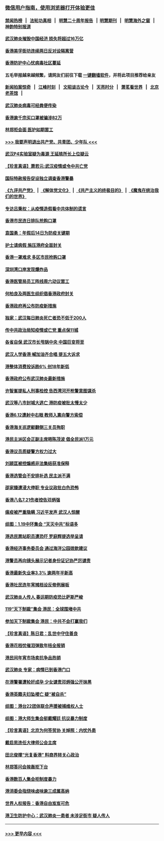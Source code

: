 ### [微信用户指南，使用浏览器打开体验更佳](https://github.com/gfw-breaker/banned-news1/blob/master/indexes/wechat-guide.md?t=0)
#### [禁闻热榜](热点新闻.md?t=0)  &nbsp;&nbsp;|&nbsp;&nbsp; [法轮功真相](https://github.com/gfw-breaker/truth/blob/master/README.md?t=0) &nbsp;&nbsp;|&nbsp;&nbsp; [明慧二十周年报告](https://github.com/gfw-breaker/mh-reports/blob/master/README.md?t=0) &nbsp;&nbsp;|&nbsp;&nbsp;[明慧期刊](https://github.com/gfw-breaker/mh-qikan) &nbsp;&nbsp;|&nbsp;&nbsp; [明慧海外之窗](https://github.com/gfw-breaker/mh-news/blob/master/README.md?t=0) &nbsp;&nbsp;|&nbsp;&nbsp; [神韵特别报道](https://github.com/gfw-breaker/mh-news/blob/master/shenyun.md?t=0)
#### [武汉肺炎摧毁中国经济 损失将超过16万亿](../pages/nsc415/n11839723.md?t=02040211) 
#### [香港美孚街坊连续两日反对设隔离营](../pages/nsc415/n11839962.md?t=02040211) 
#### [香港防护中心忧病毒社区蔓延](../pages/nsc415/n11839933.md?t=02040211) 
#### 五毛举报越来越频繁，请网友们前往下载 [一键翻墙软件](https://github.com/gfw-breaker/ssr-accounts)，并将此项目推荐给亲友
#### [新闻拍案惊奇](https://github.com/gfw-breaker/banned-news1/blob/master/pages/link4.md) &nbsp;&nbsp;|&nbsp;&nbsp; [江峰时刻](https://github.com/gfw-breaker/banned-news1/blob/master/pages/link4.md) &nbsp;&nbsp;|&nbsp;&nbsp; [文昭谈古论今](https://github.com/gfw-breaker/banned-news1/blob/master/pages/link4.md) &nbsp;&nbsp;|&nbsp;&nbsp; [天亮时分](https://github.com/gfw-breaker/banned-news1/blob/master/pages/link4.md) &nbsp;&nbsp;|&nbsp;&nbsp; [萧茗看世界](https://github.com/gfw-breaker/banned-news1/blob/master/pages/link4.md) &nbsp;&nbsp;|&nbsp;&nbsp; [北京老茶馆](https://github.com/gfw-breaker/banned-news1/blob/master/pages/link4.md) &nbsp;&nbsp;|&nbsp;&nbsp; 
#### [武汉肺炎病毒可经粪便传染](../pages/nsc415/n11839939.md?t=02040211) 
#### [香港逾千宗买口罩被骗涉82万](../pages/nsc415/n11839914.md?t=02040211) 
#### [林郑拒会面 医护如期罢工](../pages/nsc415/n11839892.md?t=02040211) 
#### [>>> 我要声明退出共产党、共青团、少年队 <<<](https://github.com/begood0513/goodnews/blob/master/quit/letter.md) 
#### [武汉P4实验室疑为毒源 王延轶所长上位疑云](../pages/nsc415/n11835543.md?t=02040211) 
#### [【珍言真语】萧若元:武汉疫情或令中共亡党](../pages/nsc415/n11829394.md?t=02040211) 
#### [国际特赦报告促设独立调查香港警暴](../pages/nsc415/n11833845.md?t=02040211) 
#### [《九评共产党》](https://github.com/begood0513/9ping.md/blob/master/README.md) &nbsp;|&nbsp; [《解体党文化》](../../../../jtdwh.md/blob/master/README.md)  &nbsp;|&nbsp; [《共产主义的终极目的》](../../../../gczydzjmd.md/blob/master/README.md) &nbsp;|&nbsp; [《魔鬼在统治我们的世界》](../../../../mgztzwmdsj.md/blob/master/README.md) 
#### [专访吕秉权：从疫情造假看中共体制的谎言](../pages/nsc415/n11833813.md?t=02040211) 
#### [香港市民连日排队抢购口罩](../pages/nsc415/n11833794.md?t=02040211) 
#### [袁国勇：年假后14日为防疫关键期](../pages/nsc415/n11831088.md?t=02040211) 
#### [护士请病假 施压港府全面封关](../pages/nsc415/n11831030.md?t=02040211) 
#### [香港一罩难求 多区市民抢购口罩](../pages/nsc415/n11831002.md?t=02040211) 
#### [深圳湾口岸发现爆炸品](../pages/nsc415/n11828802.md?t=02040211) 
#### [香港医管局员工阵线周六动议罢工](../pages/nsc415/n11828762.md?t=02040211) 
#### [何柏良及两医生组织倡香港政府封关](../pages/nsc415/n11828749.md?t=02040211) 
#### [香港政府再公布防疫新措施](../pages/nsc415/n11828716.md?t=02040211) 
#### [独家：武汉每日肺炎死亡者恐不低于200人](../pages/nsc415/n11828240.md?t=02040211) 
#### [传中共政治局知疫情或亡党 重点保11城](../pages/nsc415/n11828145.md?t=02040211) 
#### [各省自保 武汉市长甩锅中央 中国巨变将至](../pages/nsc415/n11828021.md?t=02040211) 
#### [武汉人学香港 喊加油齐合唱 提五大诉求](../pages/nsc415/n11827046.md?t=02040211) 
#### [港整体消费投诉跌6% 创18年新低](../pages/nsc415/n11817280.md?t=02040211) 
#### [香港政府公布武汉肺炎最新措施](../pages/nsc415/n11817152.md?t=02040211) 
#### [许智峯提私人刑事检控 告西湾河开枪警意图谋杀](../pages/nsc415/n11817132.md?t=02040211) 
#### [武汉等八市封城大逃亡 港防疫被批太慢太少](../pages/nsc415/n11817058.md?t=02040211) 
#### [香港6.12遭射中右眼 教师入禀向警方索偿](../pages/nsc415/n11814678.md?t=02040211) 
#### [香港海关巡逻艇翻侧三关员殉职](../pages/nsc415/n11814604.md?t=02040211) 
#### [港民主派区会正副主席晤陈茂波 倡全民派1万元](../pages/nsc415/n11814582.md?t=02040211) 
#### [香港议员质疑警方权力过大](../pages/nsc415/n11814560.md?t=02040211) 
#### [刘颕匡被控煽惑非法集结获准保释](../pages/nsc415/n11811727.md?t=02040211) 
#### [香港选管会不安排补选 民主派不满](../pages/nsc415/n11811691.md?t=02040211) 
#### [邵家臻遭浸大停职 专业议政批白色恐怖](../pages/nsc415/n11811670.md?t=02040211) 
#### [香港八名7.21伤者控告邓炳强](../pages/nsc415/n11811623.md?t=02040211) 
#### [瘟疫被严重隐瞒 习近平发声 武汉人惊醒](../pages/nsc415/n11811186.md?t=02040211) 
#### [组图：1.19中环集会 “天灭中共”标语多](../pages/nsc415/n11809514.md?t=02040211) 
#### [港选民票站职员遭恐吓 罗庭辉提选举呈请](../pages/nsc415/n11808914.md?t=02040211) 
#### [香港经济事务委员会 通过海洋公园拨款建议](../pages/nsc415/n11808906.md?t=02040211) 
#### [港警员再向镜头展示记者身份证记协严厉谴责](../pages/nsc415/n11808888.md?t=02040211) 
#### [香港最新失业率3.3% 逾两年半新高](../pages/nsc415/n11808887.md?t=02040211) 
#### [香港社民连年宵摊档设反修例展板](../pages/nsc415/n11808857.md?t=02040211) 
#### [武汉肺炎人传人 春运期防疫恐比萨斯严峻](../pages/nsc415/n11808739.md?t=02040211) 
#### [119“天下制裁”集会 港民：全球围堵中共](../pages/nsc415/n11806318.md?t=02040211) 
#### [参加天下制裁集会 港民：中共不会打赢我们](../pages/nsc415/n11806596.md?t=02040211) 
#### [【珍言真语】陈日君：乱世中守住善良](../pages/nsc415/n11806247.md?t=02040211) 
#### [香港花档忧催泪弹致年桔全报销](../pages/nsc415/n11806130.md?t=02040211) 
#### [港民间年宵市场卖抗争品热销](../pages/nsc415/n11806073.md?t=02040211) 
#### [武汉肺炎 专家：病情已到香港门口](../pages/nsc415/n11806020.md?t=02040211) 
#### [在港警署遭轮奸成孕 少女谴责邓炳强公开抹黑](../pages/nsc415/n11805981.md?t=02040211) 
#### [香港英籍夫妇坠楼亡 疑“被自杀”](../pages/nsc415/n11805937.md?t=02040211) 
#### [组图：港台22团体联合声援被捕维权人士](../pages/nsc415/n11801834.md?t=02040211) 
#### [组图：港大师生集会挺戴耀廷 抗议暴力制度](../pages/nsc415/n11799298.md?t=02040211) 
#### [【珍言真语】北京为何签贸协 关焯照：内忧外患](../pages/nsc415/n11799790.md?t=02040211) 
#### [戴启思连任大律师公会主席](../pages/nsc415/n11799306.md?t=02040211) 
#### [田北俊撑“光复香港” 料商界转关心政治](../pages/nsc415/n11799287.md?t=02040211) 
#### [林郑答问会挨轰拒下台](../pages/nsc415/n11799261.md?t=02040211) 
#### [香港数百人集会拒制度暴力](../pages/nsc415/n11796941.md?t=02040211) 
#### [港消委会指烧味卤味逾三成属高纳](../pages/nsc415/n11796815.md?t=02040211) 
#### [世界人权报告：香港自由岌岌可危](../pages/nsc415/n11796873.md?t=02040211) 
#### [港卫生防护中心：武汉肺炎一患者 未涉足街市 疑人传人](../pages/nsc415/n11796789.md?t=02040211) 

----
#### [ >>> 更早内容 <<< ](../indexes/nsc415-earlier.md)
